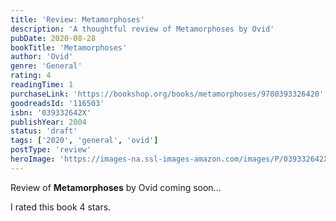 ```yaml
---
title: 'Review: Metamorphoses'
description: 'A thoughtful review of Metamorphoses by Ovid'
pubDate: 2020-08-28
bookTitle: 'Metamorphoses'
author: 'Ovid'
genre: 'General'
rating: 4
readingTime: 1
purchaseLink: 'https://bookshop.org/books/metamorphoses/9780393326420'
goodreadsId: '116503'
isbn: '039332642X'
publishYear: 2004
status: 'draft'
tags: ['2020', 'general', 'ovid']
postType: 'review'
heroImage: 'https://images-na.ssl-images-amazon.com/images/P/039332642X.01.L.jpg'
---
```


Review of **Metamorphoses** by Ovid coming soon...

I rated this book 4 stars.
